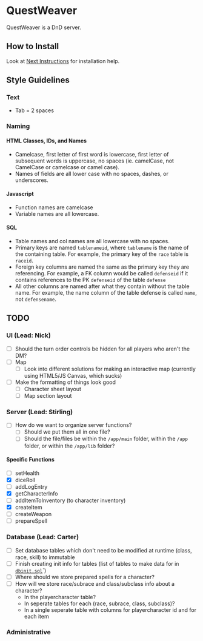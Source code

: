 # QuestWeaver
QuestWeaver is a DnD server.

## How to Install
Look at [Next Instructions](./next.md) for installation help.


## Style Guidelines

### Text
- Tab = 2 spaces

### Naming

#### HTML Classes, IDs, and Names
- Camelcase, first letter of first word is lowercase, first letter of subsequent words is uppercase, no spaces (ie. camelCase, not CamelCase or camelcase or camel case). 
- Names of fields are all lower case with no spaces, dashes, or underscores.

#### Javascript
- Function names are camelcase
- Variable names are all lowercase.

#### SQL
- Table names and col names are all lowercase with no spaces.
- Primary keys are named `tablenameid`, where `tablename` is the name of the containing table. For example, the primary key of the `race` table is `raceid`.
- Foreign key columns are named the same as the primary key they are referencing. For example, a FK column would be called `defenseid` if it contains references to the PK `defenseid` of the table `defense` 
- All other columns are named after what they contain without the table name. For example, the name column of the table defense is called `name`, not `defensename`.



## TODO

### UI (Lead: Nick)
- [ ] Should the turn order controls be hidden for all players who aren't the DM?
- [ ] Map
  - [ ] Look into different solutions for making an interactive map (currently using HTML5/JS Canvas, which sucks) 
- [ ] Make the formatting of things look good
  - [ ] Character sheet layout
  - [ ] Map section layout

### Server (Lead: Stirling) 
- [ ] How do we want to organize server functions? 
  - [ ] Should we put them all in one file?
  - [ ] Should the file/files be within the `/app/main` folder, within the `/app` folder, or within the `/app/lib` folder?

#### Specific Functions
- [ ] setHealth
- [x] diceRoll
- [ ] addLogEntry
- [x] getCharacterInfo
- [ ] addItemToInventory (to character inventory)
- [x] createItem
- [ ] createWeapon
- [ ] prepareSpell

### Database (Lead: Carter)
- [ ] Set database tables which don't need to be modified at runtime (class, race, skill) to immutable
- [ ] Finish creating init info for tables (list of tables to make data for in [`dbinit.sql`](./app/files/sql/dbinitdata.sql)`)
- [ ] Where should we store prepared spells for a character?
- [ ] How will we store race/subrace and class/subclass info about a character?
    - In the playercharacter table?
    - In seperate tables for each (race, subrace, class, subclass)?
    - In a single seperate table with columns for playercharacter id and for each item


### Administrative